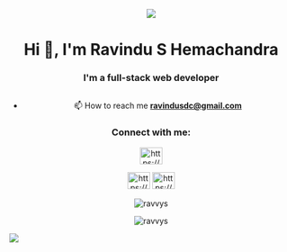 <p align="center">
<img src="https://images.hdqwalls.com/download/interstellar-astronaut-4k-yr-2560x1080.jpg">
</p>

<center><h1 align="center">Hi 👋, I'm Ravindu S Hemachandra</h1>
<h3 align="center">I'm a full-stack web developer</h3>

<p align="center"> <a href="https://twitter.com/" target="blank"><img src="https://img.shields.io/twitter/follow/?logo=twitter&style=for-the-badge" alt="" /></a> </p>

- 📫 How to reach me **ravindusdc@gmail.com**

<h3 align="">Connect with me:</h3>
<p align="" >
  
<a href="https://linkedin.com/in/https://www.linkedin.com/in/ravindu-s-hemachandra-ba750425a/?trk=contact-info" target="blank"><img align="" src="https://raw.githubusercontent.com/rahuldkjain/github-profile-readme-generator/master/src/images/icons/Social/linked-in-alt.svg" alt="https://www.linkedin.com/in/ravindu-s-hemachandra-ba750425a/?trk=contact-info" height="30" width="40" /></a>

<a   href="https://fb.com/https://web.facebook.com/ravindu.sandun.00/" target="blank">
<img align="" src="https://raw.githubusercontent.com/rahuldkjain/github-profile-readme-generator/master/src/images/icons/Social/facebook.svg" alt="https://web.facebook.com/ravindu.sandun.00/" height="30" width="40" /></a>

<a  href="https://instagram.com/https://www.instagram.com/ravindu_sandun/" target="blank">
<img align="" src="https://raw.githubusercontent.com/rahuldkjain/github-profile-readme-generator/master/src/images/icons/Social/instagram.svg" alt="https://www.instagram.com/ravindu_sandun/" height="30" width="40" /></a>
</p>


<p align="center" ><img align="center" src="https://github-readme-stats.vercel.app/api/top-langs?username=ravvys&show_icons=true&color=0&locale=en&layout=compact" alt="ravvys" /></p>

<p align="center" ><img align="center" src="https://github-readme-streak-stats.herokuapp.com/?user=ravvys&" alt="ravvys" /></p></center>

[![](https://visitcount.itsvg.in/api?id=RavvyS&icon=0&color=0)](https://visitcount.itsvg.in)
